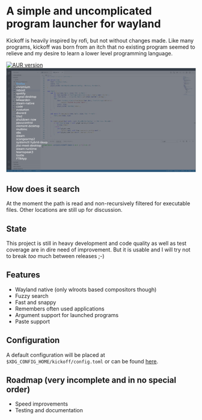 # A simple and uncomplicated program launcher for wayland

Kickoff is heavily inspired by rofi, but not without changes made.
Like many programs, kickoff was born from an itch that no existing program seemed to relieve and my desire to learn a lower level programming language.

[![AUR version](https://img.shields.io/aur/version/kickoff?label=Kickoff&logo=arch-linux&style=for-the-badge)](https://aur.archlinux.org/packages/kickoff/)
![screenshot](assets/screenshot.png)

## How does it search
At the moment the path is read and non-recursively filtered for executable files. Other locations are still up for discussion.

## State
This project is still in heavy development and code quality as well as test coverage are in dire need of improvement. But it is usable and I will try not to break *too* much between releases ;-)

## Features
* Wayland native (only wlroots based compositors though)
* Fuzzy search
* Fast and snappy
* Remembers often used applications
* Argument support for launched programs
* Paste support

## Configuration
A default configuration will be placed at `$XDG_CONFIG_HOME/kickoff/config.toml`
or can be found [here](https://github.com/j0ru/kickoff/blob/main/assets/default_config.toml).

## Roadmap (very incomplete and in no special order)
* Speed improvements
* Testing and documentation
